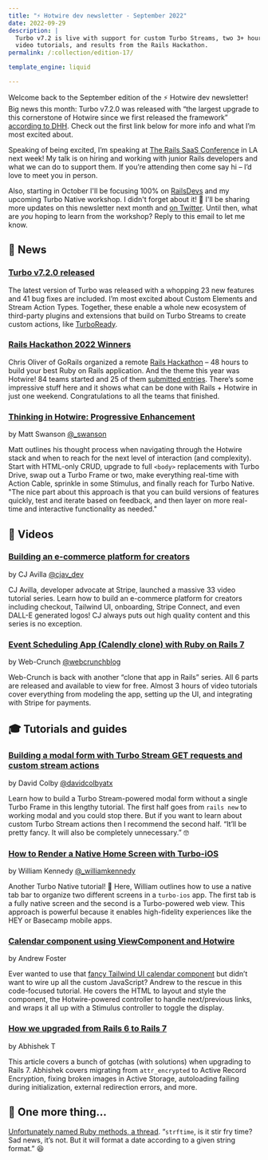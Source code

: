 ```yaml
---
title: "⚡️ Hotwire dev newsletter - September 2022"
date: 2022-09-29
description: |
  Turbo v7.2 is live with support for custom Turbo Streams, two 3+ hour free
  video tutorials, and results from the Rails Hackathon.
permalink: /:collection/edition-17/

template_engine: liquid

---
```


Welcome back to the September edition of the ⚡️ Hotwire dev newsletter! Big news this month: Turbo v7.2.0 was released with “the largest upgrade to this cornerstone of Hotwire since we first released the framework” [according to DHH](https://twitter.com/dhh/status/1572955592821542912). Check out the first link below for more info and what I’m most excited about.

Speaking of being excited, I’m speaking at [The Rails SaaS Conference](https://railssaas.com) in LA next week! My talk is on hiring and working with junior Rails developers and what we can do to support them. If you’re attending then come say hi – I’d love to meet you in person.

Also, starting in October I'll be focusing 100% on [RailsDevs](https://railsdevs.com) and my upcoming Turbo Native workshop. I didn't forget about it! 🙈 I'll be sharing more updates on this newsletter next month and [on Twitter](https://twitter.com/joemasilotti). Until then, what are _you_ hoping to learn from the workshop? Reply to this email to let me know.

## 📰 News

### [Turbo v7.2.0 released](https://github.com/hotwired/turbo/releases/tag/v7.2.0)

The latest version of Turbo was released with a whopping 23 new features and 41 bug fixes are included. I’m most excited about Custom Elements and Stream Action Types. Together, these enable a whole new ecosystem of third-party plugins and extensions that build on Turbo Streams to create custom actions, like [TurboReady](https://turboready.reflexready.com).

### [Rails Hackathon 2022 Winners](https://railshackathon.com/winners)

Chris Oliver of GoRails organized a remote [Rails Hackathon](https://railshackathon.com) – 48 hours to build your best Ruby on Rails application. And the theme this year was Hotwire! 84 teams started and 25 of them [submitted entries](https://railshackathon.com/entries). There’s some impressive stuff here and it shows what can be done with Rails + Hotwire in just one weekend. Congratulations to all the teams that finished.

### [Thinking in Hotwire: Progressive Enhancement](https://boringrails.com/articles/thinking-in-hotwire-progressive-enhancement/)

by Matt Swanson [@\_swanson](https://twitter.com/_swanson)

Matt outlines his thought process when navigating through the Hotwire stack and when to reach for the next level of interaction (and complexity). Start with HTML-only CRUD, upgrade to full `<body>` replacements with Turbo Drive, swap out a Turbo Frame or two, make everything real-time with Action Cable, sprinkle in some Stimulus, and finally reach for Turbo Native. "The nice part about this approach is that you can build versions of features quickly, test and iterate based on feedback, and then layer on more real-time and interactive functionality as needed."

## 🎥 Videos

### [Building an e-commerce platform for creators](https://www.youtube.com/watch?v=uuHtuR2FFS4&list=PLS6F722u-R6IJfBrIRx3a2SBkAL4vUp2p&index=1)

by CJ Avilla [@cjav_dev](https://twitter.com/cjav_dev)

CJ Avilla, developer advocate at Stripe, launched a massive 33 video tutorial series. Learn how to build an e-commerce platform for creators including checkout, Tailwind UI, onboarding, Stripe Connect, and even DALL-E generated logos! CJ always puts out high quality content and this series is no exception.

### [Event Scheduling App (Calendly clone) with Ruby on Rails 7](https://www.youtube.com/watch?v=BMyqpMuqIUE)

by Web-Crunch [@webcrunchblog](https://twitter.com/webcrunchblog)

Web-Crunch is back with another “clone that app in Rails” series. All 6 parts are released and available to view for free. Almost 3 hours of video tutorials cover everything from modeling the app, setting up the UI, and integrating with Stripe for payments.

## 🎓 Tutorials and guides

### [Building a modal form with Turbo Stream GET requests and custom stream actions](https://www.colby.so/posts/building-modal-forms-with-turbo-streams)

by David Colby [@davidcolbyatx](https://twitter.com/davidcolbyatx)

Learn how to build a Turbo Stream-powered modal form without a single Turbo Frame in this lengthy tutorial. The first half goes from `rails new` to working modal and you could stop there. But if you want to learn about custom Turbo Stream actions then I recommend the second half. “It’ll be pretty fancy. It will also be completely unnecessary.” 🤓

### [How to Render a Native Home Screen with Turbo-iOS](https://williamkennedy.ninja/ios/2022/09/12/how-to-render-a-native-home-screen-with-turbo-ios/)

by William Kennedy [@\_williamkennedy](https://twitter.com/_williamkennedy)

Another Turbo Native tutorial! 🎊 Here, William outlines how to use a native tab bar to organize two different screens in a `turbo-ios` app. The first tab is a fully native screen and the second is a Turbo-powered web view. This approach is powerful because it enables high-fidelity experiences like the HEY or Basecamp mobile apps.

### [Calendar component using ViewComponent and Hotwire](https://andrewfoster.hashnode.dev/calendar-component-using-viewcomponent-and-hotwire)

by Andrew Foster

Ever wanted to use that [fancy Tailwind UI calendar component](https://tailwindui.com/components/application-ui/data-display/calendars#component-c6e8b2bf7f65e8987b7012d3bbe5caf1) but didn’t want to wire up all the custom JavaScript? Andrew to the rescue in this code-focused tutorial. He covers the HTML to layout and style the component, the Hotwire-powered controller to handle next/previous links, and wraps it all up with a Stimulus controller to toggle the display.

### [How we upgraded from Rails 6 to Rails 7](https://www.bigbinary.com/blog/how-we-upgraded-from-rails-6-to-rails-7)

by Abhishek T

This article covers a bunch of gotchas (with solutions) when upgrading to Rails 7. Abhishek covers migrating from `attr_encrypted` to Active Record Encryption, fixing broken images in Active Storage, autoloading failing during initialization, external redirection errors, and more.

## 👀 One more thing…

[Unfortunately named Ruby methods, a thread](https://twitter.com/tech_christine/status/1563272526532210688). “`strftime`, is it stir fry time? Sad news, it’s not. But it will format a date according to a given string format.” 😆
